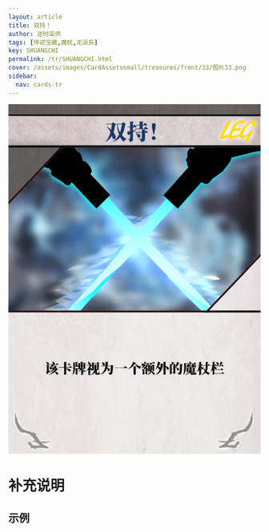 ```yaml
---
layout: article
title: 双持！
author: 逆时巫师
tags: [传说宝藏,魔杖,无派系]
key: SHUANGCHI
permalink: /tr/SHUANGCHI.html
cover: /assets/images/CardAssetssmall/treasures/front/33/图片33.png
sidebar:
  nav: cards-tr
---
```

![](/assets/images/CardAssets/treasures/front/33/图片33.png)

# 补充说明



## 示例
> 